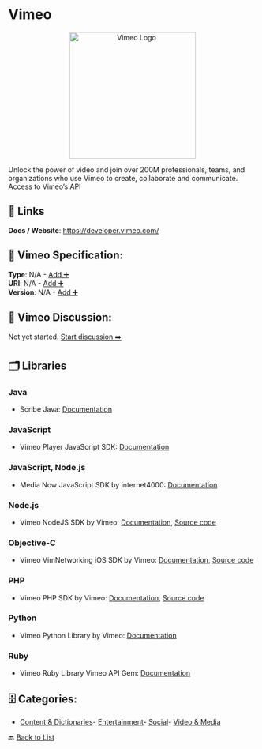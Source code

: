 # Vimeo
<p align="center">
    <img width="256" src="https://raw.githubusercontent.com/apis-list/apis-list/main/apis/vimeo/logo_256x256.png" alt="Vimeo Logo"/>
</p>
Unlock the power of video and join over 200M professionals, teams, and organizations who use Vimeo to create, collaborate and communicate. Access to Vimeo’s API

##  🔗 Links
**Docs / Website**: https://developer.vimeo.com/

## 🧬 Vimeo Specification:
**Type**: N/A - [Add ➕](https://github.com/apis-list/apis-list/edit/main/apis.yaml#L21539)  
**URI**: N/A - [Add ➕](https://github.com/apis-list/apis-list/edit/main/apis.yaml#L21539)  
**Version**: N/A - [Add ➕](https://github.com/apis-list/apis-list/edit/main/apis.yaml#L21539)

## 💬 Vimeo Discussion:
Not yet started. [Start discussion ➡️](https://github.com/apis-list/apis-list/discussions/new)

## 🗂️ Libraries
### Java
- Scribe Java: [Documentation](https://github.com/fernandezpablo85/scribe-java)
### JavaScript
- Vimeo Player JavaScript SDK: [Documentation](https://developer.vimeo.com/player/sdk/basics)
### JavaScript, Node.js
- Media Now JavaScript SDK by internet4000: [Documentation](https://github.com/internet4000/media-now)
### Node.js
- Vimeo NodeJS SDK by Vimeo: [Documentation](https://github.com/vimeo/vimeo.js), [Source code](https://github.com/vimeo/vimeo.js)
### Objective-C
- Vimeo VimNetworking iOS SDK by Vimeo: [Documentation](https://github.com/vimeo/VIMNetworking), [Source code](https://github.com/vimeo/VIMNetworking)
### PHP
- Vimeo PHP SDK by Vimeo: [Documentation](https://github.com/vimeo/vimeo.php), [Source code](https://github.com/vimeo/vimeo.php)
### Python
- Vimeo Python Library by Vimeo: [Documentation](https://github.com/vimeo/vimeo.py)
### Ruby
- Vimeo Ruby Library Vimeo API Gem: [Documentation](https://github.com/matthooks/vimeo/tree/master)


## 🗄️ Categories:
- [Content & Dictionaries](https://github.com/apis-list/apis-list#content--dictionaries-)- [Entertainment](https://github.com/apis-list/apis-list#entertainment-)- [Social](https://github.com/apis-list/apis-list#social-)- [Video & Media](https://github.com/apis-list/apis-list#video--media-)

🔙  [Back to List](https://github.com/apis-list/apis-list)
